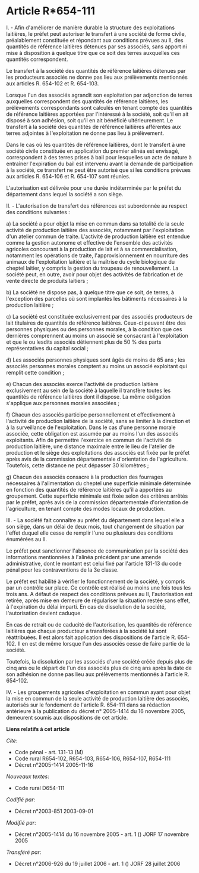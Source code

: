# Article R*654-111

I. - Afin d'améliorer de manière durable la structure des exploitations laitières, le préfet peut autoriser le transfert à
une société de forme civile, préalablement constituée et répondant aux conditions prévues au II, des quantités de référence
laitières détenues par ses associés, sans apport ni mise à disposition à quelque titre que ce soit des terres auxquelles ces
quantités correspondent.

Le transfert à la société des quantités de référence laitières détenues par les producteurs associés ne donne pas lieu aux
prélèvements mentionnés aux articles R. 654-102 et R. 654-103.

Lorsque l'un des associés agrandit son exploitation par adjonction de terres auxquelles correspondent des quantités de
référence laitières, les prélèvements correspondants sont calculés en tenant compte des quantités de référence laitières
apportées par l'intéressé à la société, soit qu'il en ait disposé à son adhésion, soit qu'il en ait bénéficié ultérieurement.
Le transfert à la société des quantités de référence laitières afférentes aux terres adjointes à l'exploitation ne donne pas
lieu à prélèvement.

Dans le cas où les quantités de référence laitières, dont le transfert à une société civile constituée en application du
premier alinéa est envisagé, correspondent à des terres prises à bail pour lesquelles un acte de nature à entraîner
l'expiration du bail est intervenu avant la demande de participation à la société, ce transfert ne peut être autorisé que si
les conditions prévues aux articles R. 654-106 et R. 654-107 sont réunies.

L'autorisation est délivrée pour une durée indéterminée par le préfet du département dans lequel la société a son siège.

II. - L'autorisation de transfert des références est subordonnée au respect des conditions suivantes :

a) La société a pour objet la mise en commun dans sa totalité de la seule activité de production laitière des associés,
notamment par l'exploitation d'un atelier commun de traite. L'activité de production laitière est entendue comme la gestion
autonome et effective de l'ensemble des activités agricoles concourant à la production de lait et à sa commercialisation,
notamment les opérations de traite, l'approvisionnement en nourriture des animaux de l'exploitation laitière et la maîtrise
du cycle biologique du cheptel laitier, y compris la gestion du troupeau de renouvellement. La société peut, en outre, avoir
pour objet des activités de fabrication et de vente directe de produits laitiers ;

b) La société ne dispose pas, à quelque titre que ce soit, de terres, à l'exception des parcelles où sont implantés les
bâtiments nécessaires à la production laitière ;

c) La société est constituée exclusivement par des associés producteurs de lait titulaires de quantités de référence
laitières. Ceux-ci peuvent être des personnes physiques ou des personnes morales, à la condition que ces dernières
comprennent au moins un associé se consacrant à l'exploitation et que le ou lesdits associés détiennent plus de 50 % des
parts représentatives du capital social ;

d) Les associés personnes physiques sont âgés de moins de 65 ans ; les associés personnes morales comptent au moins un
associé exploitant qui remplit cette condition ;

e) Chacun des associés exerce l'activité de production laitière exclusivement au sein de la société à laquelle il transfère
toutes les quantités de référence laitières dont il dispose. La même obligation s'applique aux personnes morales associées ;

f) Chacun des associés participe personnellement et effectivement à l'activité de production laitière de la société, sans se
limiter à la direction et à la surveillance de l'exploitation. Dans le cas d'une personne morale associée, cette obligation
est assumée par au moins l'un des associés exploitants. Afin de permettre l'exercice en commun de l'activité de production
laitière, une distance maximale entre le lieu de l'atelier de production et le siège des exploitations des associés est fixée
par le préfet après avis de la commission départementale d'orientation de l'agriculture. Toutefois, cette distance ne peut
dépasser 30 kilomètres ;

g) Chacun des associés consacre à la production des fourrages nécessaires à l'alimentation du cheptel une superficie minimale
déterminée en fonction des quantités de référence laitières qu'il a apportées au groupement. Cette superficie minimale est
fixée selon des critères arrêtés par le préfet, après avis de la commission départementale d'orientation de l'agriculture, en
tenant compte des modes locaux de production.

III. - La société fait connaître au préfet du département dans lequel elle a son siège, dans un délai de deux mois, tout
changement de situation par l'effet duquel elle cesse de remplir l'une ou plusieurs des conditions énumérées au II.

Le préfet peut sanctionner l'absence de communication par la société des informations mentionnées à l'alinéa précédent par
une amende administrative, dont le montant est celui fixé par l'article 131-13 du code pénal pour les contraventions de la 3e
classe.

Le préfet est habilité à vérifier le fonctionnement de la société, y compris par un contrôle sur place. Ce contrôle est
réalisé au moins une fois tous les trois ans. A défaut de respect des conditions prévues au II, l'autorisation est retirée,
après mise en demeure de régulariser la situation restée sans effet, à l'expiration du délai imparti. En cas de dissolution
de la société, l'autorisation devient caduque.

En cas de retrait ou de caducité de l'autorisation, les quantités de référence laitières que chaque producteur a transférées
à la société lui sont réattribuées. Il est alors fait application des dispositions de l'article R. 654-102. Il en est de même
lorsque l'un des associés cesse de faire partie de la société.

Toutefois, la dissolution par les associés d'une société créée depuis plus de cinq ans ou le départ de l'un des associés plus
de cinq ans après la date de son adhésion ne donne pas lieu aux prélèvements mentionnés à l'article R. 654-102.

IV. - Les groupements agricoles d'exploitation en commun ayant pour objet la mise en commun de la seule activité de
production laitière des associés, autorisés sur le fondement de l'article R. 654-111 dans sa rédaction antérieure à la
publication du décret n° 2005-1414 du 16 novembre 2005, demeurent soumis aux dispositions de cet article.

**Liens relatifs à cet article**

_Cite_:

  - Code pénal - art. 131-13 (M)
  - Code rural R654-102, R654-103, R654-106, R654-107, R654-111
  - Décret n°2005-1414 2005-11-16

_Nouveaux textes_:

  - Code rural D654-111

_Codifié par_:

  - Décret n°2003-851 2003-09-01

_Modifié par_:

  - Décret n°2005-1414 du 16 novembre 2005 - art. 1 () JORF 17 novembre 2005

_Transféré par_:

  - Décret n°2006-926 du 19 juillet 2006 - art. 1 () JORF 28 juillet 2006
